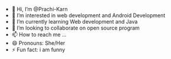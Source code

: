 - 👋 Hi, I’m @Prachi-Karn
- 👀 I’m interested in web development and Android Development
- 🌱 I’m currently learning Web development and Java
- 💞️ I’m looking to collaborate on open source program
- 📫 How to reach me ...
- 😄 Pronouns: She/Her
- ⚡ Fun fact: i am funny

<!---
Prachi-Karn/Prachi-Karn is a ✨ special ✨ repository because its `README.md` (this file) appears on your GitHub profile.
You can click the Preview link to take a look at your changes.
--->
